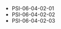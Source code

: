 <!--
    ATTENTION: This file was generated via gradle!
               Do NOT manually edit this file! Any such changes will be overwritten!
-->
* PSI-06-04-02-01
* PSI-06-04-02-02
* PSI-06-04-02-03
